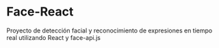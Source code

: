 # Face-React
Proyecto de detección facial y reconocimiento de expresiones en tiempo real utilizando React y face-api.js
